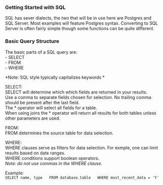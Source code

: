 ### Getting Started with SQL

SQL has sever dialects, the two that will be in use here are Postgres and SQL Server.
Most examples will feature Postgres syntax. Converting to SQL Server is often fairly simple though some functions can be quite different.


### Basic Query Structure

The basic parts of a SQL query are:  
    - SELECT  
    - FROM  
    - WHERE  

*Note: SQL style typically capitalizes keywords *  

SELECT:  
    SELECT will determine which which fields are returned in your results.  
    Use a comma to separate fields chosen for selection. No trailing comma should be present after the last field.  
    The * operator will select all fields for a table.  
    When using joins the * operator will return all results for both tables unless other parameters are used.  

FROM:  
    FROM determines the source table for data selection.  

WHERE:  
    WHERE clauses serve as filters for data selection. For exmple, one can limit results based on date ranges.  
    WHERE conditions support boolean operators.  
    *Note: do not use commas in the WHERE clause.*  

Example:  
    ```SELECT name, type  
        FROM database.table  
        WHERE most_recent_data = 'Y'```  